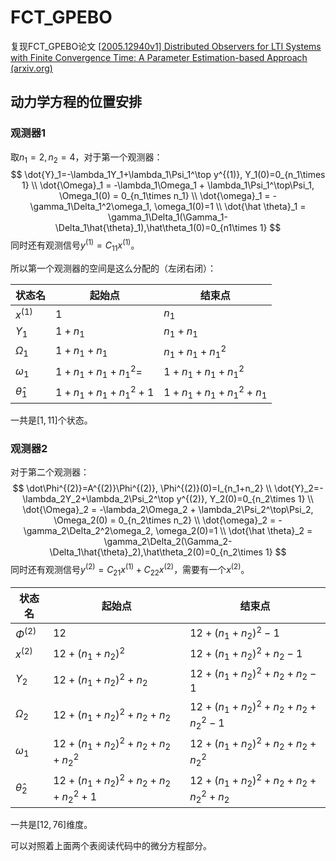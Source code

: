 # FCT_GPEBO
复现FCT_GPEBO论文 [[2005.12940v1\] Distributed Observers for LTI Systems with Finite Convergence Time: A Parameter Estimation-based Approach (arxiv.org)](https://arxiv.org/abs/2005.12940v1)

## 动力学方程的位置安排

### 观测器1

取$n_1 = 2,n_2=4$，对于第一个观测器：
$$
\dot{Y}_1=-\lambda_1Y_1+\lambda_1\Psi_1^\top y^{(1)}, Y_1(0)=0_{n_1\times 1} \\
\dot{\Omega}_1 = -\lambda_1\Omega_1 + \lambda_1\Psi_1^\top\Psi_1, \Omega_1(0) = 0_{n_1\times n_1} \\
\dot{\omega}_1 = -\gamma_1\Delta_1^2\omega_1, \omega_1(0)=1 \\
\dot{\hat \theta}_1 = \gamma_1\Delta_1(\Gamma_1-\Delta_1\hat{\theta}_1),\hat\theta_1(0)=0_{n1\times 1}
$$
同时还有观测信号$y^{(1)}=C_{11}x^{(1)}$。

所以第一个观测器的空间是这么分配的（左闭右闭）：

| 状态名           | 起始点              | 结束点                |
| ---------------- | ------------------- | --------------------- |
| $x^{(1)}$        | 1                   | $n_1$                 |
| $Y_1$            | $1+n_1$             | $n_1+n_1$             |
| $\Omega_1$       | $1+n_1+n_1$         | $n_1+n_1+n_1^2$       |
| $\omega_1$       | $1+n_1+n_1+n_1^2=$  | $1+n_1+n_1+n_1^2$     |
| $\hat{\theta}_1$ | $1+n_1+n_1+n_1^2+1$ | $1+n_1+n_1+n_1^2+n_1$ |

一共是$[1,11]$个状态。

### 观测器2

对于第二个观测器：
$$
\dot\Phi^{(2)}=A^{(2)}\Phi^{(2)}, \Phi^{(2)}(0)=I_{n_1+n_2} \\
\dot{Y}_2=-\lambda_2Y_2+\lambda_2\Psi_2^\top y^{(2)}, Y_2(0)=0_{n_2\times 1} \\
\dot{\Omega}_2 = -\lambda_2\Omega_2 + \lambda_2\Psi_2^\top\Psi_2, \Omega_2(0) = 0_{n_2\times n_2} \\
\dot{\omega}_2 = -\gamma_2\Delta_2^2\omega_2, \omega_2(0)=1 \\
\dot{\hat \theta}_2 = \gamma_2\Delta_2(\Gamma_2-\Delta_1\hat{\theta}_2),\hat\theta_2(0)=0_{n_2\times 1}
$$
同时还有观测信号$y^{(2)}=C_{21}x^{(1)}+C_{22}x^{(2)}$，需要有一个$x^{(2)}$。

| 状态名           | 起始点                           | 结束点                             |
| ---------------- | -------------------------------- | ---------------------------------- |
| $\Phi^{(2)}$     | $12$                             | $12+(n_1+n_2)^2-1$                 |
| $x^{(2)}$        | $12+(n_1+n_2)^2$                 | $12+(n_1+n_2)^2+n_2-1$             |
| $Y_2$            | $12+(n_1+n_2)^2+n_2$             | $12+(n_1+n_2)^2+n_2+n_2-1$         |
| $\Omega_2$       | $12+(n_1+n_2)^2+n_2+n_2$         | $12+(n_1+n_2)^2+n_2+n_2+n_2^2-1$   |
| $\omega_1$       | $12+(n_1+n_2)^2+n_2+n_2+n_2^2$   | $12+(n_1+n_2)^2+n_2+n_2+n_2^2$     |
| $\hat{\theta}_2$ | $12+(n_1+n_2)^2+n_2+n_2+n_2^2+1$ | $12+(n_1+n_2)^2+n_2+n_2+n_2^2+n_2$ |

一共是$[12,76]$维度。

可以对照着上面两个表阅读代码中的微分方程部分。

